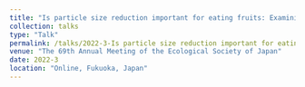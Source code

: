 ```yaml
---
title: "Is particle size reduction important for eating fruits: Examining the effects of food particle size on in vitro digestion"
collection: talks
type: "Talk"
permalink: /talks/2022-3-Is particle size reduction important for eating fruits, Examining the effects of food particle size on in vitro digestion
venue: "The 69th Annual Meeting of the Ecological Society of Japan"
date: 2022-3
location: "Online, Fukuoka, Japan"
---
```

